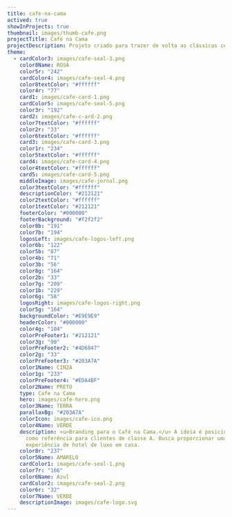 ```yaml
---
title: cafe-na-cama
actived: true
showInProjects: true
thumbnail: images/thumb-cafe.png
projectTitle: Café na Cama
projectDescription: Projeto criado para trazer de volta as clássicas cestas de café da manhã dos anos 90, mas com um toque de luxo e pratos criados por chefs de cozinha, além de uma identidade toda pensada nos grandes tabloides globais.
theme:
  - cardColor3: images/cafe-seal-3.png
    color8Name: ROSA
    color5r: "242"
    cardColor4: images/cafe-seal-4.png
    color8textColor: "#ffffff"
    color4r: "77"
    card1: images/cafe-card-1.png
    cardColor5: images/cafe-seal-5.png
    color3r: "192"
    card2: images/cafe-c-ard-2.png
    color7textColor: "#ffffff"
    color2r: "33"
    color6textColor: "#ffffff"
    card3: images/cafe-card-3.png
    color1r: "234"
    color5textColor: "#ffffff"
    card4: images/cafe-card-4.png
    color4textColor: "#ffffff"
    card5: images/cafe-card-5.png
    middleImage: images/cafe-jornal.png
    color3textColor: "#ffffff"
    descriptionColor: "#212121"
    color2textColor: "#ffffff"
    color1textColor: "#212121"
    footerColor: "#000000"
    footerBackground: "#f2f2f2"
    color8b: "191"
    color7b: "194"
    logosLeft: images/cafe-logos-left.png
    color6b: "122"
    color5b: "87"
    color4b: "71"
    color3b: "56"
    color8g: "164"
    color2b: "33"
    color7g: "209"
    color1b: "229"
    color6g: "58"
    logosRight: images/cafe-logos-right.png
    color5g: "164"
    backgroundColor: "#E9E9E9"
    headerColor: "#000000"
    color4g: "104"
    colorPreFooter1: "#212121"
    color3g: "90"
    colorPreFooter2: "#4D6847"
    color2g: "33"
    colorPreFooter3: "#203A7A"
    color1Name: CINZA
    color1g: "233"
    colorPreFooter4: "#EDA4BF"
    color2Name: PRETO
    type: Cafe na Cama
    hero: images/cafe-hero.png
    color3Name: TERRA
    parallaxBg: "#203A7A"
    colorIcon: images/cafe-ico.png
    color4Name: VERDE
    description: <u>Branding para o Café na Cama.</u> A ideia é posicionar a marca
      como referência para clientes de classe A. Busca proporcionar uma
      experiência de hotel de luxo em casa.
    color8r: "237"
    color5Name: AMARELO
    cardColor1: images/cafe-seal-1.png
    color7r: "166"
    color6Name: Azul
    cardColor2: images/cafe-seal-2.png
    color6r: "32"
    color7Name: VERDE
    descriptionImage: images/cafe-logo.svg
---
```

